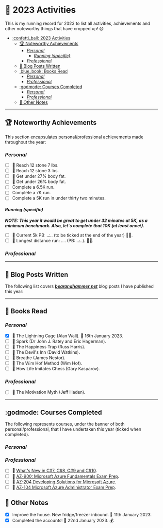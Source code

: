 # :confetti_ball: 2023 Activities

This is my running record for 2023 to list all activities, achievements and other noteworthy things that have cropped up! :smile:

- [:confetti\_ball: 2023 Activities](#confetti_ball-2023-activities)
  - [:trophy: Noteworthy Achievements](#trophy-noteworthy-achievements)
    - [*Personal*](#personal)
      - [*Running (specific)*](#running-specific)
    - [*Professional*](#professional)
  - [:postbox: Blog Posts Written](#postbox-blog-posts-written)
  - [:blue\_book: Books Read](#blue_book-books-read)
    - [*Personal*](#personal-1)
    - [*Professional*](#professional-1)
  - [:godmode: Courses Completed](#godmode-courses-completed)
    - [*Personal*](#personal-2)
    - [*Professional*](#professional-2)
  - [:notebook: Other Notes](#notebook-other-notes)

---

## :trophy: Noteworthy Achievements

This section encapsulates personal/professional achievements made throughout the year:

### *Personal*

- [ ] :small_orange_diamond: Reach 12 stone 7 lbs.
- [ ] :small_orange_diamond: Reach 12 stone 3 lbs.
- [ ] :small_orange_diamond: Get under 27% body fat.
- [ ] :small_orange_diamond: Get under 26% body fat.
- [ ] Complete a 6.5K run.
- [ ] Complete a 7K run.
- [ ] Complete a 5K run in under thirty two minutes.

#### *Running (specific)*

***NOTE: This year it would be great to get under 32 minutes at 5K, as a minimum benchmark. Also, let's complete that 10K (at least once!).***

- [ ] :small_orange_diamond: Current 5k PB: ..:.. (to be ticked at the end of the year) :running_man:.
- [ ] :small_orange_diamond: Longest distance run: .... (PB: ..:..). :running_man:.

### *Professional*

---

## :postbox: Blog Posts Written

The following list covers ***[bearandhammer.net](https://bearandhammer.net)*** blog posts I have published this year:

---

## :blue_book: Books Read

### *Personal*

- [x] :small_orange_diamond: The Lightning Cage (Alan Wall). :date: 16th January 2023.
- [ ] :small_orange_diamond: Spark (Dr John J. Ratey and Eric Hagerman).
- [ ] :small_orange_diamond: The Happiness Trap (Russ Harris).
- [ ] :small_orange_diamond: The Devil's Inn (David Watkins).
- [ ] :small_orange_diamond: Breathe (James Nestor).
- [ ] :small_orange_diamond: The Wim Hof Method (Wim Hof).
- [ ] :small_orange_diamond: How Life Imitates Chess (Gary Kasparov).

### *Professional*

- [ ] :small_orange_diamond: The Motivation Myth (Jeff Haden).

---

## :godmode: Courses Completed

The following represents courses, under the banner of both personal/professional, that I have undertaken this year (ticked when completed).

### *Personal*

### *Professional*

- [ ] :small_orange_diamond: [What's New in C#7, C#8, C#9 and C#10](https://www.udemy.com/course/csharp7-whats-new/).
- [ ] :small_orange_diamond: [AZ-900: Microsoft Azure Fundamentals Exam Prep](https://www.udemy.com/course/az900-azure/).
- [ ] :small_orange_diamond: [AZ-204 Developing Solutions for Microsoft Azure](https://www.udemy.com/course/70532-azure/).
- [ ] :small_orange_diamond: [AZ-104 Microsoft Azure Administrator Exam Prep](https://www.udemy.com/course/70533-azure/). 

## :notebook: Other Notes

- [x] Improve the house. New fridge/freezer inbound. :date: 11th January 2023.
- [x] Completed the accounts! :date: 22nd January 2023. :moneybag:
